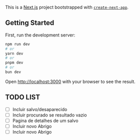 This is a [Next.js](https://nextjs.org/) project bootstrapped with [`create-next-app`](https://github.com/vercel/next.js/tree/canary/packages/create-next-app).

## Getting Started

First, run the development server:

```bash
npm run dev
# or
yarn dev
# or
pnpm dev
# or
bun dev
```

Open [http://localhost:3000](http://localhost:3000) with your browser to see the result.

## TODO LIST
- [ ] Incluir salvo/desaparecido
- [ ] Incluir procurado se resultado vazio
- [ ] Pagina de detalhes de um salvo
- [ ] Incluir novo Abrigo
- [ ] Incluir novo Abrigo